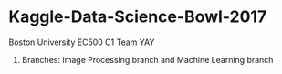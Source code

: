 # Kaggle-Data-Science-Bowl-2017
Boston University EC500 C1 Team YAY
1. Branches: Image Processing branch  and Machine Learning branch
